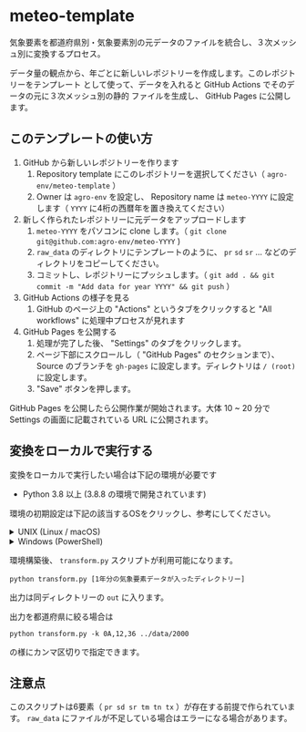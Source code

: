 # meteo-template

気象要素を都道府県別・気象要素別の元データのファイルを統合し、３次メッシュ別に変換するプロセス。

データ量の観点から、年ごとに新しいレポジトリーを作成します。このレポジトリーをテンプレート
として使って、データを入れると GitHub Actions でそのデータの元に３次メッシュ別の静的
ファイルを生成し、 GitHub Pages に公開します。

## このテンプレートの使い方

1. GitHub から新しいレポジトリーを作ります
	1. Repository template にこのレポジトリーを選択してください（ `agro-env/meteo-template` ）
	2. Owner は `agro-env` を設定し、 Repository name は `meteo-YYYY` に設定します（ `YYYY` に4桁の西暦年を置き換えてください）
2. 新しく作られたレポジトリーに元データをアップロードします
	1. `meteo-YYYY` をパソコンに clone します。（ `git clone git@github.com:agro-env/meteo-YYYY` )
	2. `raw_data` のディレクトリにテンプレートのように、 `pr` `sd` `sr` ... などのディレクトリをコピーしてください。
	3. コミットし、レポジトリーにプッシュします。（ `git add . && git commit -m "Add data for year YYYY" && git push` ）
3. GitHub Actions の様子を見る
	1. GitHub のページ上の "Actions" というタブをクリックすると "All workflows" に処理中プロセスが見れます
4. GitHub Pages を公開する
	1. 処理が完了した後、 "Settings" のタブをクリックします。
	2. ページ下部にスクロールし（ "GitHub Pages" のセクションまで）、Source のブランチを `gh-pages` に設定します。ディレクトリは `/ (root)` に設定します。
	3. "Save" ボタンを押します。

GitHub Pages を公開したら公開作業が開始されます。大体 10 ~ 20 分で Settings の画面に記載されている URL に公開されます。

## 変換をローカルで実行する

変換をローカルで実行したい場合は下記の環境が必要です

* Python 3.8 以上 (3.8.8 の環境で開発されています)

環境の初期設定は下記の該当するOSをクリックし、参考にしてください。

<details><summary>UNIX (Linux / macOS)</summary>
<p>

```shell
$ python3 -m venv .venv
$ . .venv/bin/activate
$ pip install -U pip
$ pip install -r requirements.txt
```

</p>
</details>

<details><summary>Windows (PowerShell)</summary>
<p>

```powershell
> python -m venv .venv
> . .\.venv\Scripts\Activate.ps1
> pip install -U pip
> pip install -r requirements.txt
```

`Activate.ps1` を実行するところで権限エラーになる場合は、下記のコマンドを実行しもう一度試してください。

```powershell
Set-ExecutionPolicy -Scope CurrentUser Unrestricted
```

</p>
</details>

環境構築後、 `transform.py` スクリプトが利用可能になります。

```
python transform.py [1年分の気象要素データが入ったディレクトリー]
```

出力は同ディレクトリーの `out` に入ります。

出力を都道府県に絞る場合は

```
python transform.py -k 0A,12,36 ../data/2000
```

の様にカンマ区切りで指定できます。

## 注意点

このスクリプトは6要素（ `pr sd sr tm tn tx` ）が存在する前提で作られています。 `raw_data` にファイルが不足している場合はエラーになる場合があります。
